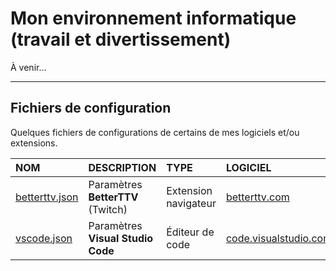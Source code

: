 # Mon environnement informatique (travail et divertissement)

À venir...

---

## Fichiers de configuration

Quelques fichiers de configurations de certains de mes logiciels et/ou extensions.

|NOM|DESCRIPTION|TYPE|LOGICIEL|
|:--|:--|:--|:--|
|[betterttv.json](https://github.com/jasonchampagne/WorkSpace/blob/master/betterttv.json)|Paramètres **BetterTTV** (Twitch)|Extension navigateur|[betterttv.com](https://betterttv.com)|
|[vscode.json](https://github.com/jasonchampagne/WorkSpace/blob/master/vscode.json)|Paramètres **Visual Studio Code**|Éditeur de code|[code.visualstudio.com](https://code.visualstudio.com)|
